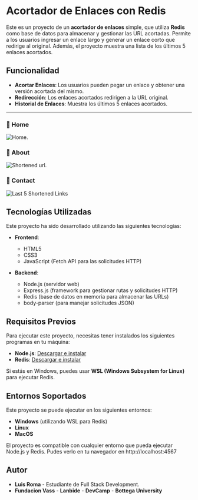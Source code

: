 # Acortador de Enlaces con Redis

Este es un proyecto de un **acortador de enlaces** simple, que utiliza **Redis** como base de datos para almacenar y gestionar las URL acortadas. Permite a los usuarios ingresar un enlace largo y generar un enlace corto que redirige al original. Además, el proyecto muestra una lista de los últimos 5 enlaces acortados.

## Funcionalidad

- **Acortar Enlaces**: Los usuarios pueden pegar un enlace y obtener una versión acortada del mismo.
- **Redirección**: Los enlaces acortados redirigen a la URL original.
- **Historial de Enlaces**: Muestra los últimos 5 enlaces acortados.

---

### 🔐 Home
![Home](https://raw.githubusercontent.com/manuelroma777/luis-roma-react-portfolio/refs/heads/master/static/assets/images/portfolio-1.png).

### 🔐 About
![Shortened url](https://raw.githubusercontent.com/manuelroma777/luis-roma-react-portfolio/refs/heads/master/static/assets/images/portfolio-2.png).

### 🔐 Contact
![Last 5 Shortened Links](https://raw.githubusercontent.com/manuelroma777/luis-roma-react-portfolio/refs/heads/master/static/assets/images/portfolio-3.png)


  
## Tecnologías Utilizadas

Este proyecto ha sido desarrollado utilizando las siguientes tecnologías:

- **Frontend**:
  - HTML5
  - CSS3
  - JavaScript (Fetch API para las solicitudes HTTP)
  
- **Backend**:
  - Node.js (servidor web)
  - Express.js (framework para gestionar rutas y solicitudes HTTP)
  - Redis (base de datos en memoria para almacenar las URLs)
  - body-parser (para manejar solicitudes JSON)
  
## Requisitos Previos

Para ejecutar este proyecto, necesitas tener instalados los siguientes programas en tu máquina:

- **Node.js**: [Descargar e instalar](https://nodejs.org/)
- **Redis**: [Descargar e instalar](https://redis.io/)

Si estás en Windows, puedes usar **WSL (Windows Subsystem for Linux)** para ejecutar Redis.

## Entornos Soportados
Este proyecto se puede ejecutar en los siguientes entornos:

- **Windows** (utilizando WSL para Redis)
- **Linux**
- **MacOS**
  
El proyecto es compatible con cualquier entorno que pueda ejecutar Node.js y Redis.
Pudes verlo en tu navegador en http://localhost:4567

## Autor
- **Luis Roma** - Estudiante de Full Stack Development.
- **Fundacion Vass** - **Lanbide** - **DevCamp** - **Bottega University**